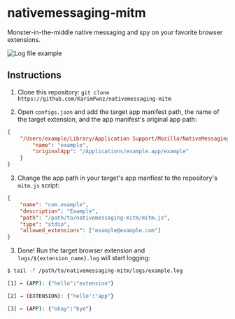# nativemessaging-mitm
Monster-in-the-middle native messaging and spy on your favorite browser extensions.

![Log file example](https://user-images.githubusercontent.com/14217083/124507082-b470dc80-ddd5-11eb-8546-95a5aea52377.png)

## Instructions

1. Clone this repository: `git clone https://github.com/KarimPwnz/nativemessaging-mitm`

2. Open `configs.json` and add the target app manifest path, the name of the target extension, and the app manifest's original app path:

```json
{
    "/Users/example/Library/Application Support/Mozilla/NativeMessagingHosts/example.json": {
        "name": "example",
        "originalApp": "/Applications/example.app/example"
    }
}
```

3. Change the app path in your target's app manfiest to the repository's `mitm.js` script:

```json
{
    "name": "com.example",
    "description": "Example",
    "path": "/path/to/nativemessaging-mitm/mitm.js",
    "type": "stdio",
    "allowed_extensions": ["example@example.com"]
}

```

3. Done! Run the target browser extension and `logs/${extension_name}.log` will start logging:

```sh
$ tail -f /path/to/nativemessaging-mitm/logs/example.log

[1] ← (APP): {"hello":"extension"}

[2] → (EXTENSION): {"hello":"app"}

[3] ← (APP): {"okay":"bye"}

```
